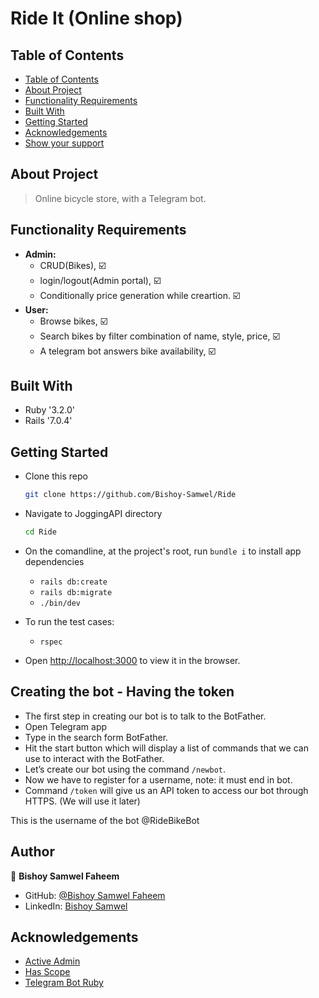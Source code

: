 # Ride It (Online shop)

## Table of Contents

- [Table of Contents](#table-of-contents)
- [About Project](#about-project)
- [Functionality Requirements](#functionality-requirements)
- [Built With](#built-with)
- [Getting Started](#getting-started)
- [Acknowledgements](#acknowledgements)
- [Show your support](#show-your-support)

## About Project

> Online bicycle store, with a Telegram bot.

## Functionality Requirements

- **Admin:** 
  - CRUD(Bikes), ☑️
  - login/logout(Admin portal), ☑️
  - Conditionally price generation while creartion. ☑️
- **User:** 
  - Browse bikes, ☑️
  - Search bikes by filter combination of name, style, price, ☑️
  - A telegram bot answers bike availability, ☑️

## Built With

- Ruby '3.2.0'
- Rails '7.0.4'

## Getting Started

- Clone this repo

  ```bash
  git clone https://github.com/Bishoy-Samwel/Ride
  ```

- Navigate to JoggingAPI directory

  ```bash
  cd Ride
  ```
- On the comandline, at the project's root, run `bundle i` to install app dependencies
  - `rails db:create`
  - `rails db:migrate`
  - `./bin/dev`
- To run the test cases:
  - `rspec`

- Open [http://localhost:3000](http://localhost:3000) to view it in the browser.

## Creating the bot - Having the token
- The first step in creating our bot is to talk to the BotFather.
- Open Telegram app
- Type in the search form BotFather.
- Hit the start button which will display a list of commands that we can use to interact with the BotFather.
- Let’s create our bot using the command `/newbot`.
- Now we have to register for a username, note: it must end in bot.
- Command `/token` will give us an API token to access our bot through HTTPS. (We will use it later)
 
 This is the username of the bot @RideBikeBot
 
## Author

👤 **Bishoy Samwel Faheem**

- GitHub: [@Bishoy Samwel Faheem](https://github.com/Bishoy-Samwel)
- LinkedIn: [Bishoy Samwel](https://www.linkedin.com/in/bishoy-samwuel-ss/)


## Acknowledgements

- [Active Admin](https://github.com/activeadmin/activeadmin)
- [Has Scope](https://github.com/heartcombo/has_scope)
- [Telegram Bot Ruby](https://github.com/atipugin/telegram-bot-ruby)


